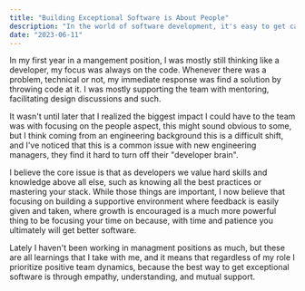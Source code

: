 ```yaml
---
title: "Building Exceptional Software is About People"
description: "In the world of software development, it's easy to get caught up in the lines of code and technical challenges. However, we must remember that software development is fundamentally about people."
date: "2023-06-11"
---
```


In my first year in a mangement position, I was mostly still thinking like a developer, my focus was always on the code. Whenever there was a problem, technical or not, my immediate response was find a solution by throwing code at it. I was mostly supporting the team with mentoring, facilitating design discussions and such.

It wasn't until later that I realized the biggest impact I could have to the team was with focusing on the people aspect, this might sound obvious to some, but I think coming from an engineering background this is a difficult shift, and I've noticed that this is a common issue with new engineering managers, they find it hard to turn off their "developer brain".

I believe the core issue is that as developers we value hard skills and knowledge above all else, such as knowing all the best practices or mastering your stack. While those things are important, I now believe that focusing on building a supportive environment where feedback is easily given and taken, where growth is encouraged is a much more powerful thing to be focusing your time on because, with time and patience you ultimately will get better software.

Lately I haven't been working in managment positions as much, but these are all learnings that I take with me, and it means that regardless of my role I prioritize positive team dynamics, because the best way to get exceptional software is through empathy, understanding, and mutual support.
